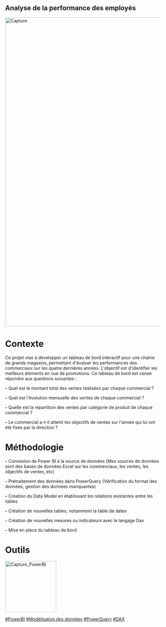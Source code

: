 
## Analyse de la performance des employés  

<img width="1000" alt="Capture" src="https://github.com/user-attachments/assets/fdb46b91-6000-48d8-9028-58f765be9558" />


# Contexte

Ce projet vise à développer un tableau de bord interactif pour une chaîne de grands magasins, permettant d'évaluer les performances des commerciaux sur les quatre dernières années. L'objectif est d'identifier les meilleurs éléments en vue de promotions. Ce tableau de bord est censé répondre aux questions suivantes :

**-** Quel est le montant total des ventes réalisées par chaque commercial ?  

**-** Quel est l'évolution mensuelle des ventes de chaque commercial ? 

**-** Quelle est la répartition des ventes par catégorie de produit de chaque commercial ?

**-** Le commercial a-t-il atteint les objectifs de ventes sur l'année qui lui ont été fixés par la direction ?


# Méthodologie

**-** Connexion de Power BI à la source de données (Mes sources de données sont des bases de données Excel sur les commerciaux, les ventes, les objectifs de ventes, etc)

**-** Prétraitement des données dans PowerQuery (Vérification du format des données, gestion des données manquantes)

**-** Création du Data Model en établissant les relations existantes entre les tables

**-** Création de nouvelles tables, notamment la table de dates 

**-** Création de nouvelles mesures ou indicateurs avec le langage Dax

**-** Mise en place du tableau de bord


# Outils

<img width="165" alt="Capture_PowerBI" src="https://github.com/user-attachments/assets/b6a69381-c3a9-4ea0-bada-bb922a388b48">



<a href="#">#PowerBI</a>
<a href="#">#Modélisation des données</a>
<a href="#">#PowerQuery</a>
<a href="#"> #DAX </a>





